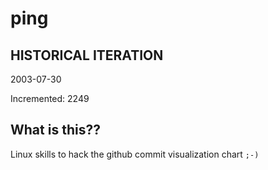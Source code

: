 # ping

## HISTORICAL ITERATION
2003-07-30

Incremented: 2249

## What is this?? 
Linux skills to hack the github commit visualization chart `;-)`
